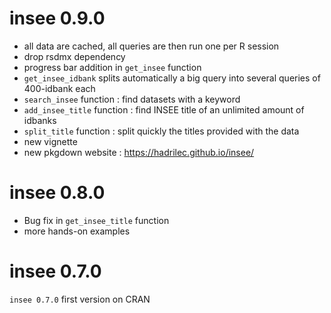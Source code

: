 # insee 0.9.0

* all data are cached, all queries are then run one per R session
* drop rsdmx dependency
* progress bar addition in `get_insee` function
* `get_insee_idbank` splits automatically a big query into several queries of 400-idbank each
* `search_insee` function : find datasets with a keyword
* `add_insee_title` function : find INSEE title of an unlimited amount of idbanks
* `split_title` function : split quickly the titles provided with the data
* new vignette
* new pkgdown website : https://hadrilec.github.io/insee/

# insee 0.8.0

* Bug fix in `get_insee_title` function
* more hands-on examples 

# insee 0.7.0

`insee 0.7.0` first version on CRAN
